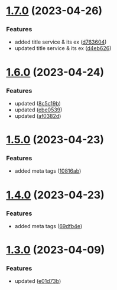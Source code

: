 # [1.7.0](https://github.com/manthanank/learn-angular/compare/v1.6.0...v1.7.0) (2023-04-26)


### Features

* added title service & its ex ([d763604](https://github.com/manthanank/learn-angular/commit/d763604930e175a2e4af68e4a7f560143362cf01))
* updated title service & its ex ([d4eb626](https://github.com/manthanank/learn-angular/commit/d4eb626f888f939fadefce3a129e120545a32274))



# [1.6.0](https://github.com/manthanank/learn-angular/compare/v1.5.0...v1.6.0) (2023-04-24)


### Features

* updated ([8c5c19b](https://github.com/manthanank/learn-angular/commit/8c5c19b5c3f2c1908df236283d3609bf845a3309))
* updated ([ebe0539](https://github.com/manthanank/learn-angular/commit/ebe053994e4d45c2203329b8f40b7c53441d6500))
* updated ([af0382d](https://github.com/manthanank/learn-angular/commit/af0382ddbebe85e7cd47fa40159b4e9880037794))



# [1.5.0](https://github.com/manthanank/learn-angular/compare/v1.4.0...v1.5.0) (2023-04-23)


### Features

* added meta tags ([10816ab](https://github.com/manthanank/learn-angular/commit/10816abc28bb8cdeef5821cd45314f19287791d5))



# [1.4.0](https://github.com/manthanank/learn-angular/compare/v1.3.0...v1.4.0) (2023-04-23)


### Features

* added meta tags ([69dfb4e](https://github.com/manthanank/learn-angular/commit/69dfb4e384198e84f696a407f61a7eaea41690a9))



# [1.3.0](https://github.com/manthanank/learn-angular/compare/v1.2.0...v1.3.0) (2023-04-09)


### Features

* updated ([e01d73b](https://github.com/manthanank/learn-angular/commit/e01d73b8c01ef9d9218b010548d73c8db1f399eb))



